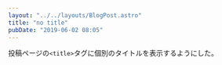```yaml
---
layout: "../../layouts/BlogPost.astro"
title: "no title"
pubDate: "2019-06-02 08:05"
---
```

投稿ページの`<title>`タグに個別のタイトルを表示するようにした。
